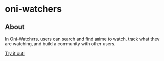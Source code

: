# oni-watchers

## About

In Oni-Watchers, users can search and find anime to watch, track what they are watching, and build a community with other users.

[Try it out!](https://oni-watchers.herokuapp.com/)
